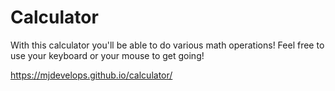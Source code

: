 # Calculator
With this calculator you'll be able to do various math operations! Feel free to use your keyboard or your mouse to get going!

https://mjdevelops.github.io/calculator/
